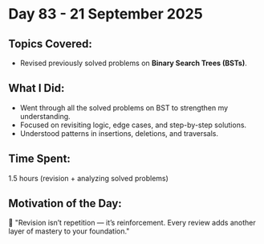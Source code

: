 # Day 83 - 21 September 2025

## Topics Covered:
- Revised previously solved problems on **Binary Search Trees (BSTs)**.

## What I Did:
- Went through all the solved problems on BST to strengthen my understanding.  
- Focused on revisiting logic, edge cases, and step-by-step solutions.  
- Understood patterns in insertions, deletions, and traversals.

## Time Spent:
 1.5 hours (revision + analyzing solved problems)

## Motivation of the Day:
🌟 "Revision isn’t repetition — it’s reinforcement. Every review adds another layer of mastery to your foundation."
